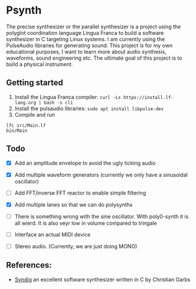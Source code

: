 # Psynth
The precise synthesizer or the parallel synthesizer is a project using the
polyglot coordination language Lingua Franca to build a software synthesizer in
C targeting Linux systems. I am currently using the PulseAudio libraries for
generating sound. This project is for my own educational purposes, I want to
learn more about audio synthesis, waveforms, sound engineering etc. The ultimate
goal of this project is to build a physical instrument.


## Getting started
1. Install the Lingua Franca compiler: 
`curl -Ls https://install.lf-lang.org | bash -s cli`
2. Install the pulsaudio libraries: 
`sudo apt install libpulse-dev`
3. Compile and run
```
lfc src/Main.lf
bin/Main
```

## Todo
- [x] Add an amplitude envelope to avoid the ugly ticking audio
- [x] Add multiple waveform generators (currently we only have a sinusoidal oscillator)
- [ ] Add FFT/inverse FFT reactor to enable simple filtering
- [x] Add multiple lanes so that we can do polysynths
- [ ] There is something wrong with the sine oscillator. With poly0-synth it is all wierd. It is also veyr low in volume compared to tringale
- [ ] Interface an actual MIDI device
- [ ] Stereo audio. (Currently, we are just doing MONO)


## References:
- [Syndig](https://github.com/mmitch/syndig) an excellent software synthesizer 
written in C by Christian Garbs
